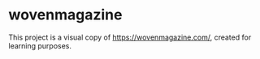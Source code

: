 # wovenmagazine
This project is a visual copy of https://wovenmagazine.com/, created for learning purposes.
